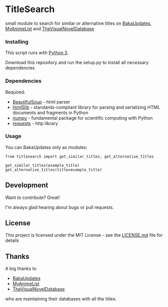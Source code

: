 # TitleSearch

small module to search for similar or alternative titles on [BakaUpdates](https://www.mangaupdates.com), [MyAnimeList](https://myanimelist.net) and [TheVisualNovelDatabase](https://vndb.org)


### Installing
This script runs with [Python 3](https://www.python.org).

Download this repository and run the setup.py to install all necessary dependencies

### Dependencies

Required:

* [BeautifulSoup](https://www.crummy.com/software/BeautifulSoup) - html parser
* [html5lib](https://github.com/html5lib/html5lib-python) - standards-compliant library for parsing and serializing HTML documents and fragments in Python
* [numpy](http://www.numpy.org) - fundamental package for scientific computing with Python
* [requests](https://github.com/requests/requests) - http library


### Usage
You can BakaUpdates only as modules:
```
from titlesearch import get_similar_titles, get_alternative_titles

get_similar_titles(example_title)
get_alternative_titles(title=example_title)
```

## Development
Want to contribute? Great!

I'm always glad hearing about bugs or pull requests.


## License

This project is licensed under the MIT License - see the [LICENSE.md](LICENSE.md) file for details


## Thanks

A big thanks to 
- [BakaUpdates](https://www.mangaupdates.com) 
- [MyAnimeList](https://myanimelist.net)
- [TheVisualNovelDatabase](https://vndb.org)

who are maintaining their databases with all the titles.